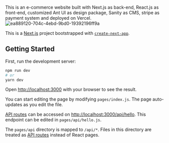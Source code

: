 This is an e-commerce website built with Next.js as back-end, React.js as front-end, customized Ant UI as design package, Sanity as CMS, stripe as payment system and deployed on Vercel.
![ea889120-704c-4ebd-9bd0-19392196ff9a](https://user-images.githubusercontent.com/38198434/198031137-068afed9-7276-46ec-a0a4-283ed21b16f7.png)


This is a [Next.js](https://nextjs.org/) project bootstrapped with [`create-next-app`](https://github.com/vercel/next.js/tree/canary/packages/create-next-app).

## Getting Started

First, run the development server:

```bash
npm run dev
# or
yarn dev
```

Open [http://localhost:3000](http://localhost:3000) with your browser to see the result.

You can start editing the page by modifying `pages/index.js`. The page auto-updates as you edit the file.

[API routes](https://nextjs.org/docs/api-routes/introduction) can be accessed on [http://localhost:3000/api/hello](http://localhost:3000/api/hello). This endpoint can be edited in `pages/api/hello.js`.

The `pages/api` directory is mapped to `/api/*`. Files in this directory are treated as [API routes](https://nextjs.org/docs/api-routes/introduction) instead of React pages.
